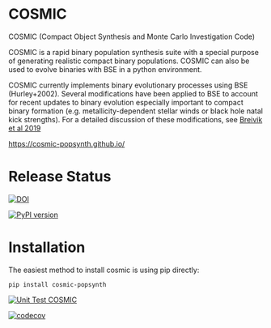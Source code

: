 # COSMIC
COSMIC (Compact Object Synthesis and Monte Carlo Investigation Code)

COSMIC is a rapid binary population synthesis suite with a special purpose of generating realistic compact binary populations. COSMIC can also be used to evolve binaries with BSE in a python environment.

COSMIC currently implements binary evolutionary processes using BSE (Hurley+2002). Several modifications have been applied to BSE to account for recent updates to binary evolution especially important to compact binary formation (e.g. metallicity-dependent stellar winds or black hole natal kick strengths). For a detailed discussion of these modifications, see [Breivik et al 2019](https://arxiv.org/abs/1911.00903)

<https://cosmic-popsynth.github.io/>

# Release Status

[![DOI](https://zenodo.org/badge/DOI/10.5281/zenodo.3561144.svg)](https://doi.org/10.5281/zenodo.3561144)


[![PyPI version](https://badge.fury.io/py/cosmic-popsynth.svg)](https://badge.fury.io/py/cosmic-popsynth)


# Installation

The easiest method to install cosmic is using pip directly:

```
pip install cosmic-popsynth
```

[![Unit Test COSMIC](https://github.com/COSMIC-PopSynth/COSMIC/actions/workflows/python-package.yml/badge.svg)](https://github.com/COSMIC-PopSynth/COSMIC/actions/workflows/python-package.yml)

[![codecov](https://codecov.io/gh/COSMIC-PopSynth/COSMIC/branch/develop/graph/badge.svg)](https://codecov.io/gh/COSMIC-PopSynth/COSMIC)

